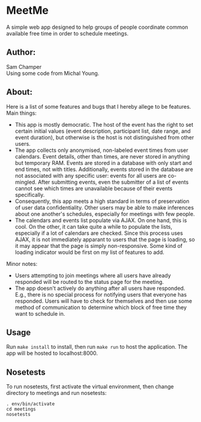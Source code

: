 # MeetMe
A simple web app designed to help groups of people coordinate common available free time in order to schedule meetings.  

## Author:
Sam Champer  
Using some code from Michal Young.  

## About:
Here is a list of some features and bugs that I hereby allege to be features.  
Main things:
- This app is mostly democratic. The host of the event has the right to set certain initial values (event description, participant list, date range, and event duration), but otherwise is the host is not distinguished from other users.
- The app collects only anonymised, non-labeled event times from user calendars. Event details, other than times, are never stored in anything but temporary RAM. Events are stored in a database with only start and end times, not with titles. Additionally, events stored in the database are not associated with any specific user: events for all users are co-mingled. After submitting events, even the submitter of a list of events cannot see which times are unavailable because of their events specifically.
- Consequently, this app meets a high standard in terms of preservation of user data confidentiality. Other users may be able to make inferences about one another's schedules, especially for meetings with few people.
- The calendars and events list populate via AJAX. On one hand, this is cool. On the other, it can take quite a while to populate the lists, especially if a lot of calendars are checked. Since this process uses AJAX, it is not immediately apparant to users that the page is loading, so it may appear that the page is simply non-responsive. Some kind of loading indicator would be first on my list of features to add.  

Minor notes:
- Users attempting to join meetings where all users have already responded will be routed to the status page for the meeting.
- The app doesn't actively do anything after all users have responded. E.g., there is no special process for notifying users that everyone has responded. Users will have to check for themselves and then use some method of communication to determine which block of free time they want to schedule in.

## Usage

Run ```make install``` to install, then run ```make run``` to host the application. The app will be hosted to localhost:8000.  

## Nosetests

To run nosetests, first activate the virtual environment, then change directory to meetings and run nosetests:

```
. env/bin/activate
cd meetings
nosetests
```
